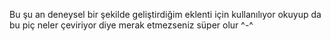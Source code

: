 Bu şu an deneysel bir şekilde geliştirdiğim eklenti için kullanılıyor okuyup da bu piç neler çeviriyor diye merak etmezseniz süper olur ^-^
